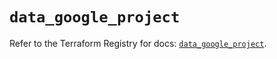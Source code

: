 # `data_google_project`

Refer to the Terraform Registry for docs: [`data_google_project`](https://registry.terraform.io/providers/hashicorp/google/6.11.1/docs/data-sources/project).
